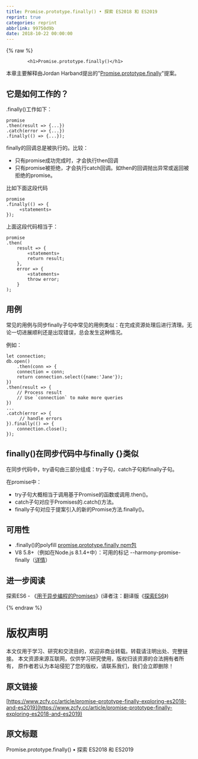```yaml
---
title: Promise.prototype.finally() • 探索 ES2018 和 ES2019
reprint: true
categories: reprint
abbrlink: 99750d9b
date: 2018-10-22 00:00:00
---
```


{% raw %}

            <h1>Promise.prototype.finally()</h1>
<p>本章主要解释由Jordan Harband提出的"<a href="https://github.com/tc39/proposal-promise-finally">Promise.prototype.finally</a>"提案。</p>
<h2>它是如何工作的？</h2>
<p>.finally()工作如下：</p>
<pre><code class="hljs nimrod">promise
.then(<span class="hljs-literal">result</span> =&gt; <span class="hljs-meta">{...}</span>)
.catch(error =&gt; <span class="hljs-meta">{...}</span>)
.<span class="hljs-keyword">finally</span>(() =&gt; <span class="hljs-meta">{...}</span>);
</code></pre>
<p>finally的回调总是被执行的。比较：</p>
<ul>
<li>只有promise成功完成时，才会执行then回调</li>
<li>只有promise被拒绝，才会执行catch回调。如then的回调抛出异常或返回被拒绝的promise。</li>
</ul>
<p>比如下面这段代码</p>
<pre><code class="hljs coffeescript">promise
.<span class="hljs-keyword">finally</span>(<span class="hljs-function"><span class="hljs-params">()</span> =&gt;</span> {
     «statements»
});
</code></pre>
<p>上面这段代码相当于：</p>
<pre><code class="hljs typescript">promise
.then(
    <span class="hljs-function"><span class="hljs-params">result</span> =&gt;</span> {
        «statements»
        <span class="hljs-keyword">return</span> result;
    },
    <span class="hljs-function"><span class="hljs-params">error</span> =&gt;</span> {
        «statements»
        <span class="hljs-keyword">throw</span> error;
    }
);
</code></pre>
<h2>用例</h2>
<p>常见的用例与同步finally子句中常见的用例类似：在完成资源处理后进行清理。无论一切进展顺利还是出现错误，总会发生这种情况。</p>
<p>例如：</p>
<pre><code class="hljs javascript"><span class="hljs-keyword">let</span> connection;
db.open()
    .then(<span class="hljs-function"><span class="hljs-params">conn</span> =&gt;</span> {
    connection = conn;
    <span class="hljs-keyword">return</span> connection.select({<span class="hljs-attr">name</span>:<span class="hljs-string">'Jane'</span>});
})
.then(<span class="hljs-function"><span class="hljs-params">result</span> =&gt;</span> {
    <span class="hljs-comment">// Process result</span>
    <span class="hljs-comment">// Use `connection` to make more queries</span>
})
...
.catch(<span class="hljs-function"><span class="hljs-params">error</span> =&gt;</span> {
     <span class="hljs-comment">// handle errors</span>
}).finally(<span class="hljs-function"><span class="hljs-params">()</span> =&gt;</span> {
    connection.close();
});
</code></pre>
<h2>finally()在同步代码中与finally {}类似</h2>
<p>在同步代码中，try语句由三部分组成：try子句，catch子句和finally子句。</p>
<p>在promise中：</p>
<ul>
<li>try子句大概相当于调用基于Promise的函数或调用.then()。</li>
<li>catch子句对应于Promises的.catch()方法。</li>
<li>finally子句对应于提案引入的新的Promise方法.finally()。</li>
</ul>
<h2>可用性</h2>
<ul>
<li>.finally()的polyfill <a href="https://github.com/es-shims/Promise.prototype.finally">promise.prototype.finally npm包</a></li>
<li>V8 5.8+（例如在Node.js 8.1.4+中）：可用的标记 --harmony-promise-finally（<a href="https://chromium.googlesource.com/v8/v8.git/+/18ad0f13afeaabff4e035fddd9edc3d319152160">详情</a>）</li>
</ul>
<h2>进一步阅读</h2>
<p>探索ES6 - 《<a href="http://exploringjs.com/es6/ch_promises.html">用于异步编程的Promises</a>》(译者注：翻译版《<a href="https://es6-org.github.io/exploring-es6/">探索ES6</a>》)</p>

          
{% endraw %}

# 版权声明
本文仅用于学习、研究和交流目的，欢迎非商业转载。转载请注明出处、完整链接。
本文资源来源互联网，仅供学习研究使用，版权归该资源的合法拥有者所有，
原作者若认为本站侵犯了您的版权，请联系我们，我们会立即删除！

## 原文链接
[https://www.zcfy.cc/article/promise-prototype-finally-exploring-es2018-and-es2019](https://www.zcfy.cc/article/promise-prototype-finally-exploring-es2018-and-es2019)

## 原文标题
Promise.prototype.finally() • 探索 ES2018 和 ES2019
